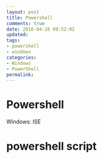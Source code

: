 ```yaml
---
layout: post
title: Powershell
comments: true
date: 2016-04-26 09:52:02
updated:
tags:
- powershell
- windows
categories:
- Windows
- PowerShell
permalink:
---
```


# Powershell

Windows: ISE

# powershell script
